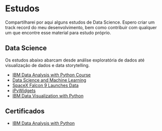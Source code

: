 # Estudos

Compartilharei por aqui alguns estudos de Data Science. Espero criar um track record do meu desenvolvimento, bem como contribuir com qualquer um que encontre esse material para estudo próprio.

## Data Science

Os estudos abaixo abarcam desde análise exploratória de dados até visualização de dados e data storytelling.

- [IBM Data Analysis with Python Course](https://github.com/gabrielrflopes/estudos/blob/main/IBM_Data_Analysis_with_Python.ipynb)
- [Data Science and Machine Learning](https://github.com/gabrielrflopes/estudos/blob/main/Python_DS_ML.ipynb)
- [SpaceX Falcon 9 Launches Data](https://github.com/gabrielrflopes/estudos/blob/main/SpaceX_Falcon9_Launches_Data.ipynb)
- [iPyWidgets](https://github.com/gabrielrflopes/estudos/blob/main/iPyWidgets_Criando_intera%C3%A7%C3%B5es_com_os_plots.ipynb)
- [IBM Data Visualization with Python](https://github.com/gabrielrflopes/estudos/blob/main/Data_Visualization_with_Python.ipynb)

## Certificados

- [IBM Data Analysis with Python](https://www.credly.com/badges/4ff462e1-6834-4a6b-856e-03e7b0047c7d/linked_in_profile)
